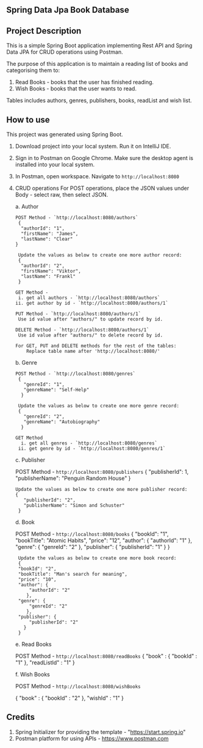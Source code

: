 ## Spring Data Jpa Book Database

## Project Description 
This is a simple Spring Boot application implementing Rest API and Spring Data JPA for CRUD operations using Postman.

The purpose of this application is to maintain a reading list of books and categorising them to:
1. Read Books - books that the user has finished reading.
2. Wish Books - books that the user wants to read.

Tables includes authors, genres, publishers, books, readList and wish list.

## How to use 
This project was generated using Spring Boot.

1. Download project into your local system. Run it on IntelliJ IDE.

2. Sign in to Postman on Google Chrome. Make sure the desktop agent is installed into your local system.

3. In Postman, open workspace. Navigate to `http://localhost:8080`
   

4. CRUD operations
   For POST operations, place the JSON values under Body - select raw, then select JSON.
  
   a. Author  
      
      
       POST Method - `http://localhost:8080/authors`
        {
         "authorId": "1",
         "firstName": "James",
         "lastName": "Clear"
       }
      
        Update the values as below to create one more author record:
        {
         "authorId": "2",
         "firstName": "Viktor",
         "lastName": "Frankl"
        }
      
       GET Method -
        i. get all authors - `http://localhost:8080/authors`
       ii. get author by id - `http://localhost:8080/authors/1`
       
       PUT Method - `http://localhost:8080/authors/1`
        Use id value after "authors/" to update record by id.
       
       DELETE Method - `http://localhost:8080/authors/1`
        Use id value after "authors/" to delete record by id.
        
       For GET, PUT and DELETE methods for the rest of the tables:
           Replace table name after 'http://localhost:8080/'
    
   b. Genre  
    
       POST Method - `http://localhost:8080/genres`
        {
          "genreId": "1",
          "genreName": "Self-Help"
         }
        
        Update the values as below to create one more genre record:
        {
          "genreId": "2",
          "genreName": "Autobiography"
         }
        
       GET Method 
         i. get all genres - `http://localhost:8080/genres`
        ii. get genre by id - `http://localhost:8080/genres/1`
        
   c. Publisher
    
      POST Method - `http://localhost:8080/publishers`
        {
          "publisherId": 1,
          "publisherName": "Penguin Random House"
        }
        
       Update the values as below to create one more publisher record:
       {
          "publisherId": "2",
          "publisherName": "Simon and Schuster"
        }
        
   d. Book 
   
      POST Method - `http://localhost:8080/books`
       {
        "bookId": "1",
        "bookTitle": "Atomic Habits",
        "price": "12",
        "author": {
            "authorId": "1"
           },
        "genre": {
            "genreId": "2"
           },
        "publisher": {
            "publisherId": "1"
          }
        }
        
        Update the values as below to create one more book record:
        {
        "bookId": "2",
        "bookTitle": "Man's search for meaning",
        "price": "10",
        "author": {
            "authorId": "2"
           },
        "genre": {
            "genreId": "2"
           },
        "publisher": {
            "publisherId": "2"
          }
        }
        

   e. Read Books
       
      POST Method - `http://localhost:8080/readBooks`
      {
        "book" : {
             "bookId" : "1"
             },
        "readListId" : "1"
      }
      
      
   f. Wish Books
       
      POST Method - `http://localhost:8080/wishBooks`
       
      {
        "book" : {
             "bookId" : "2"
             },
        "wishId" : "1"
      }
      
    

## Credits

1. Spring Initializer for providing the template  - "https://start.spring.io"
2. Postman platform for using APIs - https://www.postman.com

